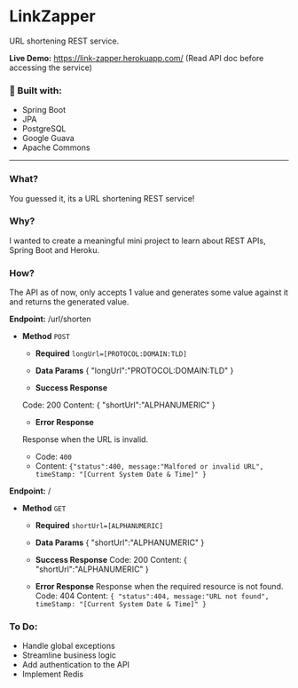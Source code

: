 # LinkZapper
URL shortening REST service.

**Live Demo:** https://link-zapper.herokuapp.com/ (Read API doc before accessing the service)

### 🧰 Built with:

- Spring Boot
- JPA
- PostgreSQL
- Google Guava
- Apache Commons

_______________________________________________________________________________________________________________________________________________________________

### What?
 You guessed it, its a URL shortening REST service!
 
 ### Why?
 I wanted to create a meaningful mini project to learn about REST APIs, Spring Boot and Heroku.
 
 ### How?
 
 The API as of now, only accepts 1 value and generates some value against it and returns the generated value.
 
 **Endpoint:** /url/shorten
 

* **Method**
`POST`
     
     * **Required**
    `longUrl=[PROTOCOL:DOMAIN:TLD]`
    
    - **Data Params**
    { "longUrl":"PROTOCOL:DOMAIN:TLD" }
    
    - **Success Response**
    
    Code: 200
    Content: { "shortUrl":"ALPHANUMERIC" }
    
    - **Error Response**
    
    Response when the URL is invalid.
  
    - Code: `400`
    - Content: `{"status":400, message:"Malfored or invalid URL", timeStamp: "[Current System Date & Time]" }`
    
    
    
    
    
    
 **Endpoint:** /

* **Method**
`GET`
     
     * **Required**
    `shortUrl=[ALPHANUMERIC]`
    
    - **Data Params**
    { "shortUrl":"ALPHANUMERIC" }
    
    - **Success Response**
    Code: 200
    Content: { "shortUrl":"ALPHANUMERIC" }
    
    - **Error Response**
    Response when the required resource is not found.
    Code: 404
    Content: `{ "status":404, message:"URL not found", timeStamp: "[Current System Date & Time]" }`
    
    
    
    


### To Do:
- Handle global exceptions
- Streamline business logic
- Add authentication to the API
- Implement Redis
